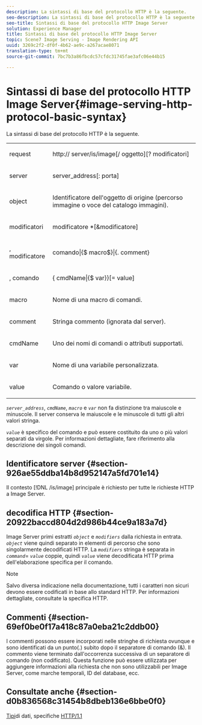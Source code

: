 ```yaml
---
description: La sintassi di base del protocollo HTTP è la seguente.
seo-description: La sintassi di base del protocollo HTTP è la seguente.
seo-title: Sintassi di base del protocollo HTTP Image Server
solution: Experience Manager
title: Sintassi di base del protocollo HTTP Image Server
topic: Scene7 Image Serving - Image Rendering API
uuid: 3269c2f2-df0f-4b62-ae9c-a267acae8071
translation-type: tm+mt
source-git-commit: 7bc7b3a86fbcdc57cfdc31745fae3afc06e44b15

---
```



# Sintassi di base del protocollo HTTP Image Server{#image-serving-http-protocol-basic-syntax}

La sintassi di base del protocollo HTTP è la seguente.

<table id="simpletable_854C20D4C42247B99D9F123543C17E7C"> 
 <tr class="strow"> 
  <td class="stentry"> <p><span class="codeph"> <span class="varname"> request</span></span> </p> </td> 
  <td class="stentry"> <p> <span class="filepath">http://<span class="varname"> server</span>/is/image[/<span class="varname"> oggetto</span>][?<span class="varname"> modificatori</span>]</span> </p> </td> 
 </tr> 
 <tr class="strow"> 
  <td class="stentry"> <p><span class="codeph"> <span class="varname"> server </span></span> </p></td> 
  <td class="stentry"> <p> <span class="codeph"> <span class="varname"> server_address</span>[:<span class="varname"> porta</span>]</span> </p> </td> 
 </tr> 
 <tr class="strow"> 
  <td class="stentry"> <p><span class="codeph"> <span class="varname"> object</span></span> </p></td> 
  <td class="stentry"> <p>Identificatore dell'oggetto di origine (percorso immagine o voce del catalogo immagini). </p> </td> 
 </tr> 
 <tr class="strow"> 
  <td class="stentry"> <p><span class="codeph"> <span class="varname"> modificatori</span></span> </p></td> 
  <td class="stentry"> <p><span class="codeph"> modificatore <span class="varname"> *[&amp;</span>modificatore<span class="varname"></span>]</span> </p> </td> 
 </tr> 
 <tr class="strow"> 
  <td class="stentry"> <p><span class="codeph"> <span class="varname"> , modificatore</span></span> </p></td> 
  <td class="stentry"> <p><span class="codeph">comando|{$<span class="varname"> macro</span>$}|{.<span class="varname"> comment</span>}</span> </p></td> 
 </tr> 
 <tr class="strow"> 
  <td class="stentry"> <p><span class="codeph"> <span class="varname"> , comando</span></span> </p> </td> 
  <td class="stentry"> <p>{<span class="varname"> cmdName</span>|{$<span class="varname"> var</span>}}[=<span class="varname"> value</span>] </p></td> 
 </tr> 
 <tr class="strow"> 
  <td class="stentry"> <p><span class="codeph"> <span class="varname"> macro</span></span> </p> </td> 
  <td class="stentry"> <p>Nome di una macro di comandi. </p></td> 
 </tr> 
 <tr class="strow"> 
  <td class="stentry"> <p><span class="codeph"> <span class="varname"> comment</span></span> </p></td> 
  <td class="stentry"> <p>Stringa commento (ignorata dal server). </p></td> 
 </tr> 
 <tr class="strow"> 
  <td class="stentry"> <p><span class="codeph"> <span class="varname"> cmdName</span></span> </p></td> 
  <td class="stentry"> <p>Uno dei nomi di comandi o attributi supportati. </p></td> 
 </tr> 
 <tr class="strow"> 
  <td class="stentry"> <p><span class="codeph"> <span class="varname"> var</span></span> </p> </td> 
  <td class="stentry"> <p>Nome di una variabile personalizzata. </p></td> 
 </tr> 
 <tr class="strow"> 
  <td class="stentry"> <p><span class="codeph"> <span class="varname"> value</span></span> </p></td> 
  <td class="stentry"> <p>Comando o valore variabile. </p></td> 
 </tr> 
</table>

*`server_address`*, *`cmdName`*, *`macro`* e *`var`* non fa distinzione tra maiuscole e minuscole. Il server conserva le maiuscole e le minuscole di tutti gli altri valori stringa.

*`value`* è specifico del comando e può essere costituito da uno o più valori separati da virgole. Per informazioni dettagliate, fare riferimento alla descrizione dei singoli comandi.

## Identificatore server {#section-926ae55ddba14b8d952147a5fd701e14}

Il contesto [!DNL /is/image] principale è richiesto per tutte le richieste HTTP a Image Server.

## decodifica HTTP {#section-20922baccd804d2d986b44ce9a183a7d}

Image Server primi estratti *`object`* e *`modifiers`* dalla richiesta in entrata. *`object`* viene quindi separato in elementi di percorso che sono singolarmente decodificati HTTP. La *`modifiers`* stringa è separata in *`command`*= *`value`* coppie, quindi *`value`* viene decodificata HTTP prima dell&#39;elaborazione specifica per il comando.

>[!NOTE]
>
>Salvo diversa indicazione nella documentazione, tutti i caratteri non sicuri devono essere codificati in base allo standard HTTP. Per informazioni dettagliate, consultate la specifica HTTP.

## Commenti {#section-69ef0be0f17a418c87a0eba21c2ddb00}

I commenti possono essere incorporati nelle stringhe di richiesta ovunque e sono identificati da un punto(.) subito dopo il separatore di comando (&amp;). Il commento viene terminato dall&#39;occorrenza successiva di un separatore di comando (non codificato). Questa funzione può essere utilizzata per aggiungere informazioni alla richiesta che non sono utilizzabili per Image Server, come marche temporali, ID del database, ecc.

## Consultate anche {#section-d0b836568c31454b8dbeb136e6bbe0f0}

[Tipi](../../../../../is-api/http-ref/image-serving-api-ref/c-http-protocol-reference/c-data-types/c-data-types.md#concept-49455c12df954bb5919cdd8d5ccc85fa)di dati, specifiche [HTTP/1.1](http://www.w3.org/Protocols/rfc2616/rfc2616.html)
